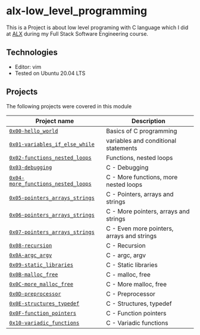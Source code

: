 # alx-low_level_programming
This is a Project is about low level programing with C language which I did at [ALX](https://www.alxafrica.com)  during my Full Stack Software Engineering course.

## Technologies
* Editor: vim
* Tested on Ubuntu 20.04 LTS

## Projects
The following projects were covered in this module

| Project name | Description |
| ------------ | ----------- |
| [`0x00-hello_world`](0x00-hello_world) |Basics of C programming |
| [`0x01-variables_if_else_while`](0x01-variables_if_else_while) | variables and conditional statements |
| [`0x02-functions_nested_loops`](0x02-functions_nested_loops)| Functions, nested loops|
| [`0x03-debugging`](0x03-debugging)| C - Debugging|
| [`0x04-more_functions_nested_loops`](0x04-more_functions_nested_loops)| C - More functions, more nested loops|
| [`0x05-pointers_arrays_strings`](0x05-pointers_arrays_strings)|C - Pointers, arrays and strings|
| [`0x06-pointers_arrays_strings`](0x06-pointers_arrays_strings)|C - More pointers, arrays and strings|
| [`0x07-pointers_arrays_strings`](0x07-pointers_arrays_strings)|C - Even more pointers, arrays and strings|
| [`0x08-recursion`](0x08-recursion)|C - Recursion|
| [`0x0A-argc_argv`](0x0A-argc_argv)|C - argc, argv|
| [`0x09-static_libraries`](0x09-static_libraries)|C - Static libraries|
| [`0x0B-malloc_free`](0x0B-malloc_free)|C - malloc, free|
| [`0x0C-more_malloc_free`](0x0C-more_malloc_free)|C - More malloc, free|
| [`0x0D-preprocessor`](0x0D-preprocessor)|C - Preprocessor|
| [`0x0E-structures_typedef`](0x0E-structures_typedef)|C - Structures, typedef|
| [`0x0F-function_pointers`](0x0F-function_pointers)|C - Function pointers|
| [`0x10-variadic_functions`](0x10-variadic_functions)|C - Variadic functions|
